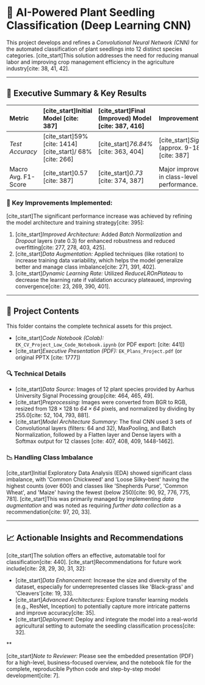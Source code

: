 # 🌿 AI-Powered Plant Seedling Classification (Deep Learning CNN)

This project develops and refines a *Convolutional Neural Network (CNN)* for the automated classification of plant seedlings into 12 distinct species categories. [cite_start]This solution addresses the need for reducing manual labor and improving crop management efficiency in the agriculture industry[cite: 38, 41, 42].

---

## 🚀 Executive Summary & Key Results

| Metric | [cite_start]Initial Model [cite: 387] | [cite_start]Final (Improved) Model [cite: 387, 416] | Improvement |
| :--- | :--- | :--- | :--- |
| *Test Accuracy* | [cite_start]59% [cite: 1414] [cite_start]/ 68% [cite: 266] | [cite_start]*76.84%* [cite: 363, 404] | [cite_start]*Significant* (approx. 9-18%) [cite: 387] |
| Macro Avg. F1-Score | [cite_start]0.57 [cite: 387] | [cite_start]*0.73* [cite: 374, 387] | Major improvement in class-level performance. |

### 🎯 Key Improvements Implemented:
[cite_start]The significant performance increase was achieved by refining the model architecture and training strategy[cite: 395]:
1.  [cite_start]*Improved Architecture:* Added *Batch Normalization* and *Dropout* layers (rate 0.3) for enhanced robustness and reduced overfitting[cite: 277, 278, 403, 425].
2.  [cite_start]*Data Augmentation:* Applied techniques (like rotation) to increase training data variability, which helps the model generalize better and manage class imbalance[cite: 271, 391, 402].
3.  [cite_start]*Dynamic Learning Rate:* Utilized *ReduceLROnPlateau* to decrease the learning rate if validation accuracy plateaued, improving convergence[cite: 23, 269, 390, 401].

---

## 📁 Project Contents

This folder contains the complete technical assets for this project.

* [cite_start]*Code Notebook (Colab):* `EK_CV_Project_Low_Code_Notebook.ipynb` (or PDF export: [cite: 441])
* [cite_start]*Executive Presentation (PDF):* `EK_Plans_Project.pdf` (or original PPTX [cite: 1777])

### 🔍 Technical Details

* [cite_start]*Data Source:* Images of 12 plant species provided by Aarhus University Signal Processing group[cite: 464, 465, 49].
* [cite_start]*Preprocessing:* Images were converted from BGR to RGB, resized from $128 \times 128$ to *$64 \times 64$* pixels, and normalized by dividing by 255.0[cite: 52, 104, 793, 881].
* [cite_start]*Model Architecture Summary:* The final CNN used 3 sets of Convolutional layers (filters: 64 and 32), MaxPooling, and Batch Normalization, followed by a Flatten layer and Dense layers with a Softmax output for 12 classes [cite: 407, 408, 409, 1448-1462].

### 📉 Handling Class Imbalance
[cite_start]Initial Exploratory Data Analysis (EDA) showed significant class imbalance, with 'Common Chickweed' and 'Loose Silky-bent' having the highest counts (over 600) and classes like 'Shepherds Purse', 'Common Wheat', and 'Maize' having the fewest (below 250)[cite: 90, 92, 776, 775, 781]. [cite_start]This was primarily managed by implementing *data augmentation* and was noted as requiring *further data collection* as a recommendation[cite: 97, 20, 33].

---

## 📈 Actionable Insights and Recommendations

[cite_start]The solution offers an effective, automatable tool for classification[cite: 440]. [cite_start]Recommendations for future work include[cite: 28, 29, 30, 31, 32]:

* [cite_start]*Data Enhancement:* Increase the size and diversity of the dataset, especially for underrepresented classes like 'Black-grass' and 'Cleavers'[cite: 19, 33].
* [cite_start]*Advanced Architectures:* Explore transfer learning models (e.g., ResNet, Inception) to potentially capture more intricate patterns and improve accuracy[cite: 35].
* [cite_start]*Deployment:* Deploy and integrate the model into a real-world agricultural setting to automate the seedling classification process[cite: 32].

**

[cite_start]*Note to Reviewer:* Please see the embedded presentation (PDF) for a high-level, business-focused overview, and the notebook file for the complete, reproducible Python code and step-by-step model development[cite: 7].
